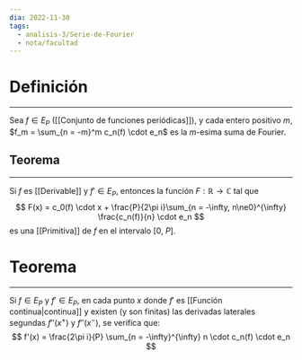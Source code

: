 ```yaml
---
dia: 2022-11-30
tags:
  - analisis-3/Serie-de-Fourier
  - nota/facultad
---
```

# Definición
---
Sea $f \in E_P$ ([[Conjunto de funciones periódicas]]), y cada entero positivo $m$, $f_m = \sum_{n = -m}^m c_n(f) \cdot e_n$ es la $m$-esima suma de Fourier.

## Teorema
---
Si $f$ es [[Derivable]] y $f' \in E_P$, entonces la función $F : \mathbb{R} \to \mathbb{C}$ tal que $$ F(x) = c_0(f) \cdot x + \frac{P}{2\pi i}\sum_{n = -\infty, n\ne0}^{\infty} \frac{c_n(f)}{n} \cdot e_n $$ es una [[Primitiva]] de $f$ en el intervalo $[0, ~P]$.


# Teorema
---
Si $f \in E_P$ y $f' \in E_P$, en cada punto $x$ donde $f'$ es [[Función continua|continua]] y existen (y son finitas) las derivadas laterales segundas $f''(x^+)$ y $f''(x^-)$, se verifica que: $$ f'(x) = \frac{2\pi i}{P} \sum_{n = -\infty}^{\infty} n \cdot c_n(f) \cdot e_n $$
